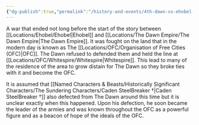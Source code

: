 ```yaml
---
{"dg-publish":true,"permalink":"/history-and-events/4th-dawn-vs-ehobel-war/","updated":"2025-06-10T19:11:47.414+01:00"}
---
```


A war that ended not long before the start of the story between [[Locations/Ehobel/Ehobel\|Ehobel]] and [[Locations/The Dawn Empire/The Dawn Empire\|The Dawn Empire]]. It was fought on the land that in the modern day is known as The [[Locations/OFC/Organisation of Free Cities (OFC)\|OFC]]. The Dawn refused to defended them and held the line at [[Locations/OFC/Whitespire/Whitespire\|Whitespire]]. This lead to many of the residence of the area to grow distain for The Dawn so they broke ties with it and become the OFC. 

It is assumed that [[Named Characters & Beasts/Historically Significant  Characters/The Sundering Characters/Caden SteelBreaker †\|Caden SteelBreaker †]] also defected from The Dawn around this time but it is unclear exactly when this happened. Upon his defection, he soon became the leader of the armies and was known throughout the OFC as a powerful figure and as a beacon of hope of the ideals of the OFC.